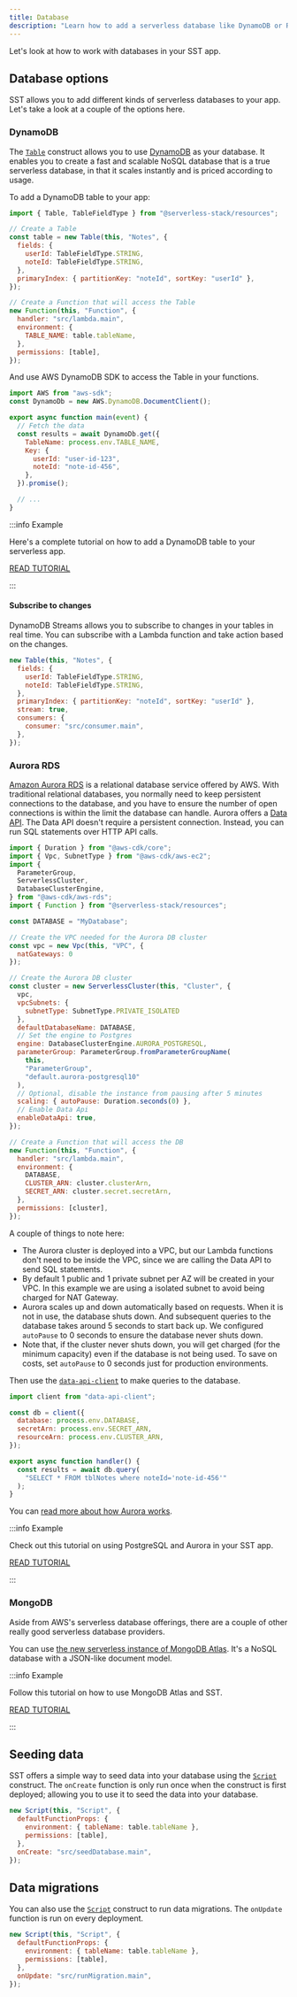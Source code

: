 ```yaml
---
title: Database
description: "Learn how to add a serverless database like DynamoDB or RDS to your Serverless Stack (SST) app."
---
```


Let's look at how to work with databases in your SST app.

## Database options

SST allows you to add different kinds of serverless databases to your app. Let's take a look at a couple of the options here.

### DynamoDB

The [`Table`](constructs/Table.md) construct allows you to use [DynamoDB](https://docs.aws.amazon.com/amazondynamodb/latest/developerguide/Introduction.html) as your database. It enables you to create a fast and scalable NoSQL database that is a true serverless database, in that it scales instantly and is priced according to usage.

To add a DynamoDB table to your app:

```js
import { Table, TableFieldType } from "@serverless-stack/resources";

// Create a Table
const table = new Table(this, "Notes", {
  fields: {
    userId: TableFieldType.STRING,
    noteId: TableFieldType.STRING,
  },
  primaryIndex: { partitionKey: "noteId", sortKey: "userId" },
});

// Create a Function that will access the Table
new Function(this, "Function", {
  handler: "src/lambda.main",
  environment: {
    TABLE_NAME: table.tableName,
  },
  permissions: [table],
});
```

And use AWS DynamoDB SDK to access the Table in your functions.

```js title="src/lambda.js"
import AWS from "aws-sdk";
const DynamoDb = new AWS.DynamoDB.DocumentClient();

export async function main(event) {
  // Fetch the data
  const results = await DynamoDb.get({
    TableName: process.env.TABLE_NAME,
    Key: {
      userId: "user-id-123",
      noteId: "note-id-456",
    },
  }).promise();

  // ...
}
```

:::info Example

Here's a complete tutorial on how to add a DynamoDB table to your serverless app.

[READ TUTORIAL](https://serverless-stack.com/examples/how-to-use-dynamodb-in-your-serverless-app.html)

:::

#### Subscribe to changes

DynamoDB Streams allows you to subscribe to changes in your tables in real time. You can subscribe with a Lambda function and take action based on the changes.

```js {8-10}
new Table(this, "Notes", {
  fields: {
    userId: TableFieldType.STRING,
    noteId: TableFieldType.STRING,
  },
  primaryIndex: { partitionKey: "noteId", sortKey: "userId" },
  stream: true,
  consumers: {
    consumer: "src/consumer.main",
  },
});
```

### Aurora RDS

[Amazon Aurora RDS](https://docs.aws.amazon.com/AmazonRDS/latest/AuroraUserGuide/CHAP_AuroraOverview.html) is a relational database service offered by AWS. With traditional relational databases, you normally need to keep persistent connections to the database, and you have to ensure the number of open connections is within the limit the database can handle. Aurora offers a [Data API](https://docs.aws.amazon.com/AmazonRDS/latest/AuroraUserGuide/data-api.html). The Data API doesn't require a persistent connection. Instead, you can run SQL statements over HTTP API calls.

```js
import { Duration } from "@aws-cdk/core";
import { Vpc, SubnetType } from "@aws-cdk/aws-ec2";
import {
  ParameterGroup, 
  ServerlessCluster,
  DatabaseClusterEngine,
} from "@aws-cdk/aws-rds";
import { Function } from "@serverless-stack/resources";

const DATABASE = "MyDatabase";

// Create the VPC needed for the Aurora DB cluster
const vpc = new Vpc(this, "VPC", {
  natGateways: 0
});

// Create the Aurora DB cluster
const cluster = new ServerlessCluster(this, "Cluster", {
  vpc,
  vpcSubnets: {
    subnetType: SubnetType.PRIVATE_ISOLATED
  },
  defaultDatabaseName: DATABASE,
  // Set the engine to Postgres
  engine: DatabaseClusterEngine.AURORA_POSTGRESQL,
  parameterGroup: ParameterGroup.fromParameterGroupName(
    this,
    "ParameterGroup",
    "default.aurora-postgresql10"
  ),
  // Optional, disable the instance from pausing after 5 minutes
  scaling: { autoPause: Duration.seconds(0) },
  // Enable Data Api
  enableDataApi: true,
});

// Create a Function that will access the DB
new Function(this, "Function", {
  handler: "src/lambda.main",
  environment: {
    DATABASE,
    CLUSTER_ARN: cluster.clusterArn,
    SECRET_ARN: cluster.secret.secretArn,
  },
  permissions: [cluster],
});
```

A couple of things to note here:

- The Aurora cluster is deployed into a VPC, but our Lambda functions don't need to be inside the VPC, since we are calling the Data API to send SQL statements.
- By default 1 public and 1 private subnet per AZ will be created in your VPC. In this example we are using a isolated subnet to avoid being charged for NAT Gateway.
- Aurora scales up and down automatically based on requests. When it is not in use, the database shuts down. And subsequent queries to the database takes around 5 seconds to start back up. We configured `autoPause` to 0 seconds to ensure the database never shuts down.
- Note that, if the cluster never shuts down, you will get charged (for the minimum capacity) even if the database is not being used. To save on costs, set `autoPause` to 0 seconds just for production environments.

Then use the [`data-api-client`](https://www.npmjs.com/package/data-api-client) to make queries to the database.

```js title="src/lambda.js"
import client from "data-api-client";

const db = client({
  database: process.env.DATABASE,
  secretArn: process.env.SECRET_ARN,
  resourceArn: process.env.CLUSTER_ARN,
});

export async function handler() {
  const results = await db.query(
    "SELECT * FROM tblNotes where noteId='note-id-456'"
  );
}
```

You can [read more about how Aurora works](https://docs.aws.amazon.com/AmazonRDS/latest/AuroraUserGuide/aurora-serverless.html).

:::info Example

Check out this tutorial on using PostgreSQL and Aurora in your SST app.

[READ TUTORIAL](https://serverless-stack.com/examples/how-to-use-postgresql-in-your-serverless-app.html)

:::

### MongoDB

Aside from AWS's serverless database offerings, there are a couple of other really good serverless database providers.

You can use [the new serverless instance of MongoDB Atlas](https://www.mongodb.com/atlas/database?utm_campaign=serverless_stack&utm_source=serverlessstack&utm_medium=website&utm_term=partner). It's a NoSQL database with a JSON-like document model.

:::info Example

Follow this tutorial on how to use MongoDB Atlas and SST.

[READ TUTORIAL](https://serverless-stack.com/examples/how-to-use-mongodb-in-your-serverless-app.html)

:::

<!---

#### PlanetScale

[PlanetScale](https://planetscale.com) is a MySQL-compatible serverless database.

:::info Example (TODO)

Check out this tutorial on how to use PlanetScale as the database in your SST app.

[READ TUTORIAL](https://serverless-stack.com/examples/how-to-use-planetscale-in-your-serverless-app.html)

:::
-->

## Seeding data

SST offers a simple way to seed data into your database using the [`Script`](constructs/Script.md) construct. The `onCreate` function is only run once when the construct is first deployed; allowing you to use it to seed the data into your database.

```js
new Script(this, "Script", {
  defaultFunctionProps: {
    environment: { tableName: table.tableName },
    permissions: [table],
  },
  onCreate: "src/seedDatabase.main",
});
```

## Data migrations

You can also use the [`Script`](constructs/Script.md) construct to run data migrations. The `onUpdate` function is run on every deployment.

```js
new Script(this, "Script", {
  defaultFunctionProps: {
    environment: { tableName: table.tableName },
    permissions: [table],
  },
  onUpdate: "src/runMigration.main",
});
```
